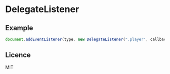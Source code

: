 # DelegateListener

## Example

```javascript
document.addEventListener(type, new DelegateListener(".player", callback))
```

## Licence
MIT